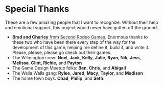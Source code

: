 # Special Thanks

These are a few amazing people that I want to recognize. Without their help and emotional support, this project would never have gotten off the ground.

- [**Brad and Charley** from Second Rodeo Games.](https://secondrodeogames.itch.io/) Enormous thanks to these two who have been there every step of the way for the development of this game, helping me define it, build it, and write it. Please, please, please go check out their games.
- The Wilmington crew: **Noel**, **Jack**, **Kelly**, **Julie**, **Ryan**, **Nik**, **Jess**, **Melissa**, **Clint**, **Richie**, and **Payton**
- The Game Design Meetup folks: **Ben**, **Chris**, and **Abigail**
- The Walla Walla gang: **Rylee**, **Jared**, **Macy**, **Taylor**, and **Madison**
- The home town boys: **Chad**, **Philip**, and **Seth**.
